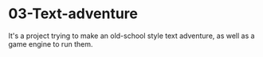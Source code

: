 # 03-Text-adventure
It's a project trying to make an old-school style text adventure, as well as a game engine to run them.
